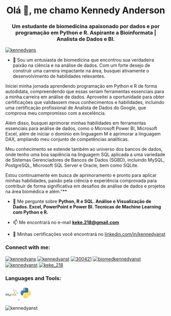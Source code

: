 <h1 align="center">Olá 👋, me chamo Kennedy Anderson</h1>
<h3 align="center">Um estudante de biomedicina apaixonado por dados e por programação em Python e R. Aspirante a Bioinformata | Analista de Dados e BI.</h3>

<p align="left"> <a href="https://twitter.com/kennedyans" target="blank"><img src="https://img.shields.io/twitter/follow/kennedyans?logo=twitter&style=for-the-badge" alt="kennedyans" /></a> </p>

- 🌱 Sou um entusiasta de biomedicina que encontrou sua verdadeira paixão na ciência e na análise de dados. Com um forte desejo de construir uma carreira impactante na área, busquei ativamente o desenvolvimento de habilidades relevantes.

Iniciei minha jornada aprendendo programação em Python e R de forma autodidata, compreendendo que essas seriam ferramentas essenciais para a minha carreira em análise de dados. Aproveitei a oportunidade para obter certificações que validassem meus conhecimentos e habilidades, incluindo uma certificação profissional de Analista de Dados do Google, que comprova meu compromisso com a excelência.

Além disso, busquei aprimorar minhas habilidades em ferramentas essenciais para análise de dados, como o Microsoft Power BI, Microsoft Excel, além de iniciar o domínio em linguagem M e aprimorar a linguagem DAX, ampliando meu conjunto de competências analíticas.

Meu conhecimento se estende também ao universo dos bancos de dados, onde tenho uma boa sapiência na linguagem SQL aplicada a uma variedade de Sistemas Gerenciadores de Bancos de Dados (SGBD), incluindo MySQL, PostgreSQL, Microsoft SQL Server e Oracle, bem como SQLite.

Estou continuamente em busca de aprimoramento e pronto para aplicar minhas habilidades, paixão pela ciência e experiência comprovada para contribuir de forma significativa em desafios de análise de dados e projetos na área biomédica e além."**

- 💬 Me pergunte sobre **Python, R e SQL. Análise e Visualização de Dados. Excel, PowerPoint e Power BI. Tecnicas de Machine Learning com Python e R.**

- 📫 Me encontrará no e-mail **keke.218@gmail.com**

- 📄 Minhas certificações você encontrará no [linkedin.com/in/kennedyanst](linkedin.com/in/kennedyanst)

<h3 align="left">Connect with me:</h3>
<p align="left">
<a href="https://twitter.com/kennedyans" target="blank"><img align="center" src="https://raw.githubusercontent.com/rahuldkjain/github-profile-readme-generator/master/src/images/icons/Social/twitter.svg" alt="kennedyans" height="30" width="40" /></a>
<a href="https://linkedin.com/in/kennedyanst" target="blank"><img align="center" src="https://raw.githubusercontent.com/rahuldkjain/github-profile-readme-generator/master/src/images/icons/Social/linked-in-alt.svg" alt="kennedyanst" height="30" width="40" /></a>
<a href="https://stackoverflow.com/users/300421" target="blank"><img align="center" src="https://raw.githubusercontent.com/rahuldkjain/github-profile-readme-generator/master/src/images/icons/Social/stack-overflow.svg" alt="300421" height="30" width="40" /></a>
<a href="https://kaggle.com/biomedkennedyanst" target="blank"><img align="center" src="https://raw.githubusercontent.com/rahuldkjain/github-profile-readme-generator/master/src/images/icons/Social/kaggle.svg" alt="biomedkennedyanst" height="30" width="40" /></a>
<a href="https://instagram.com/kennedyanst" target="blank"><img align="center" src="https://raw.githubusercontent.com/rahuldkjain/github-profile-readme-generator/master/src/images/icons/Social/instagram.svg" alt="kennedyanst" height="30" width="40" /></a>
<a href="https://www.hackerrank.com/keke_218" target="blank"><img align="center" src="https://raw.githubusercontent.com/rahuldkjain/github-profile-readme-generator/master/src/images/icons/Social/hackerrank.svg" alt="keke_218" height="30" width="40" /></a>
</p>

<h3 align="left">Languages and Tools:</h3>
<p align="left"> <a href="https://www.mysql.com/" target="_blank" rel="noreferrer"> <img src="https://raw.githubusercontent.com/devicons/devicon/master/icons/mysql/mysql-original-wordmark.svg" alt="mysql" width="40" height="40"/> </a> <a href="https://www.python.org" target="_blank" rel="noreferrer"> <img src="https://raw.githubusercontent.com/devicons/devicon/master/icons/python/python-original.svg" alt="python" width="40" height="40"/> </a> </p>

<p><img align="center" src="https://github-readme-stats.vercel.app/api/top-langs?username=kennedyanst&show_icons=true&locale=en&layout=compact" alt="kennedyanst" /></p>



<!---

- 👋 Hi, I’m @kennedyanst
- 👀 I’m interested in ...
- 🌱 I’m currently learning ...
- 💞️ I’m looking to collaborate on ...
- 📫 How to reach me ...


kennedyanst/kennedyanst is a ✨ special ✨ repository because its `README.md` (this file) appears on your GitHub profile.
You can click the Preview link to take a look at your changes.
--->
